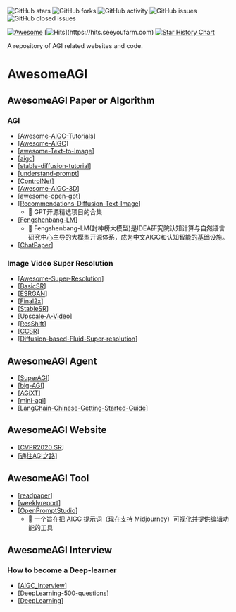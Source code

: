 <p>

 ![GitHub stars](https://img.shields.io/github/stars/zhengkai15/AwesomeAGI.svg?color=red&style=for-the-badge)
 ![GitHub forks](https://img.shields.io/github/forks/zhengkai15/AwesomeAGI.svg?style=for-the-badge)
 ![GitHub activity](https://img.shields.io/github/last-commit/zhengkai15/AwesomeAGI?color=yellow&style=for-the-badge)
 ![GitHub issues](https://img.shields.io/github/issues/zhengkai15/AwesomeAGI?style=for-the-badge)
 ![GitHub closed issues](https://img.shields.io/github/issues-closed/zhengkai15/AwesomeAGI?color=inactive&style=for-the-badge)

 [![Awesome](https://cdn.rawgit.com/sindresorhus/awesome/d7305f38d29fed78fa85652e3a63e154dd8e8829/media/badge.svg)](https://github.com/sindresorhus/awesome)
 [![Hits](https://hits.seeyoufarm.com/api/count/incr/badge.svg?url=https%3A%2F%2Fgithub.com%2Fzhengkai15%2AwesomeAGI&count_bg=%23DD4B78&title_bg=%23555555&icon=jabber.svg&icon_color=%23E7E7E7&title=Hits(2024.01~)&edge_flat=false)](https://hits.seeyoufarm.com)
 [![Star History Chart](https://api.star-history.com/svg?repos=zhengkai15/AwesomeAGI&type=Date)](https://star-history.com/#zhengkai15/AwesomeAGI&Date)
</p>
A repository of AGI related websites and code.

# AwesomeAGI

## AwesomeAGI Paper or Algorithm
### AGI
* [[Awesome-AIGC-Tutorials](https://github.com/luban-agi/Awesome-AIGC-Tutorials)]
* [[Awesome-AIGC](https://github.com/wshzd/Awesome-AIGC)]
* [[awesome-Text-to-Image](https://github.com/Yutong-Zhou-cv/awesome-Text-to-Image)]
* [[aigc](https://github.com/phodal/aigc)]
* [[stable-diffusion-tutorial](https://github.com/ai-vip/stable-diffusion-tutorial)]
* [[understand-prompt](https://github.com/phodal/understand-prompt)]
* [[ControlNet](https://github.com/lllyasviel/ControlNet)]
* [[Awesome-AIGC-3D](https://github.com/hitcslj/Awesome-AIGC-3D)]
* [[awesome-open-gpt](https://github.com/EwingYangs/awesome-open-gpt)]
* [[Recommendations-Diffusion-Text-Image](https://github.com/yeungchenwa/Recommendations-Diffusion-Text-Image)]
  - 🍬 GPT开源精选项目的合集
* [[Fengshenbang-LM](https://github.com/IDEA-CCNL/Fengshenbang-LM)]
  - 🍬 Fengshenbang-LM(封神榜大模型)是IDEA研究院认知计算与自然语言研究中心主导的大模型开源体系，成为中文AIGC和认知智能的基础设施。
* [[ChatPaper](https://github.com/kaixindelele/ChatPaper)]

### Image Video Super Resolution
* [[Awesome-Super-Resolution](https://github.com/ChaofWang/Awesome-Super-Resolution)]
* [[BasicSR](https://github.com/XPixelGroup/BasicSR)]
* [[ESRGAN](https://github.com/xinntao/ESRGAN)]
* [[Final2x](https://github.com/Tohrusky/Final2x)]
* [[StableSR](https://github.com/IceClear/StableSR)]
* [[Upscale-A-Video](https://github.com/sczhou/Upscale-A-Video)]
* [[ResShift](https://github.com/zsyOAOA/ResShift)]
* [[CCSR](https://github.com/csslc/CCSR)]
* [[Diffusion-based-Fluid-Super-resolution](https://github.com/BaratiLab/Diffusion-based-Fluid-Super-resolution)]

## AwesomeAGI Agent
* [[SuperAGI](https://github.com/TransformerOptimus/SuperAGI)]
* [[big-AGI](https://github.com/enricoros/big-AGI)]
* [[AGiXT](https://github.com/Josh-XT/AGiXT)]
* [[mini-agi](https://github.com/muellerberndt/mini-agi)]
* [[LangChain-Chinese-Getting-Started-Guide](https://github.com/liaokongVFX/LangChain-Chinese-Getting-Started-Guide)]

## AwesomeAGI Website
* [[CVPR2020 SR](https://www.cnblogs.com/Kobaayyy/p/13163056.html)]
* [[通往AGI之路](https://waytoagi.feishu.cn/wiki/QPe5w5g7UisbEkkow8XcDmOpn8e)]

## AwesomeAGI Tool
* [[readpaper](https://readpaper.com/search)]
* [[weeklyreport](https://weeklyreport.avemaria.fun/zh)]
* [[OpenPromptStudio](https://github.com/Moonvy/OpenPromptStudio)]
  - 🍬 一个旨在把 AIGC 提示词（现在支持 Midjourney）可视化并提供编辑功能的工具

## AwesomeAGI Interview
### How to become a Deep-learner
* [[AIGC_Interview](https://github.com/EmbraceAGI/AIGC_Interview)]
* [[DeepLearning-500-questions](https://github.com/ChaofWang/DeepLearning-500-questions)]
* [[DeepLearning](https://github.com/Mikoto10032/DeepLearning)]

